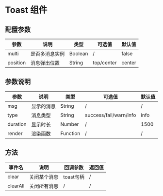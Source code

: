# Toast 组件

## 配置参数
| 参数 | 说明 | 类型 | 可选值 | 默认值 |
| ---- | ---- | ---- | ---- | ---- |
| multi | 是否多消息实例 | Boolean | / | false |
| position | 消息弹出位置 | String | top/center | center |

## 参数说明
| 参数 | 说明 | 类型 | 可选值 | 默认值 |
| ---- | ---- | ---- | ---- | ---- |
| msg | 显示的消息 | String | / | / |
| type | 消息类型 | String | success/fail/warn/info | info |
| duration | 显示时长 | Number | / | 1500 |
| render | 渲染函数 | Function | / | / |

## 方法
| 事件名 | 说明 | 回调参数 | 返回值 |
| ---- | ---- | ---- | ---- |
| clear | 关闭某个消息 | toast句柄 | / |
| clearAll | 关闭所有消息 | / | / |


